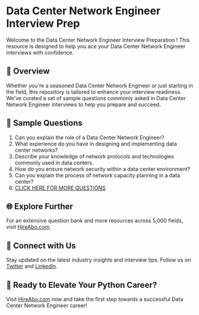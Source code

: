 # Data Center Network Engineer Interview Prep

Welcome to the Data Center Network Engineer Interview Preparation ! This resource is designed to help you ace your Data Center Network Engineer interviews with confidence.

## 🚀 Overview

Whether you're a seasoned Data Center Network Engineer or just starting in the field, this repository is tailored to enhance your interview readiness. We've curated a set of sample questions commonly asked in Data Center Network Engineer interviews to help you prepare and succeed.

## 📝 Sample Questions

1. Can you explain the role of a Data Center Network Engineer?
2. What experience do you have in designing and implementing data center networks?
3. Describe your knowledge of network protocols and technologies commonly used in data centers.
4. How do you ensure network security within a data center environment?
5. Can you explain the process of network capacity planning in a data center?
6. [CLICK HERE FOR MORE QUESTIONS](https://hireabo.com/job/0_1_19/Data%20Center%20Network%20Engineer)

## 🌐 Explore Further

For an extensive question bank and more resources across 5,000 fields, visit [HireAbo.com](https://www.hireabo.com).

## 📱 Connect with Us

Stay updated on the latest industry insights and interview tips. Follow us on [Twitter](https://twitter.com/hireabo) and [LinkedIn](https://www.linkedin.com/in/hire-abo-3609972a8/).

## 🚀 Ready to Elevate Your Python Career?

Visit [HireAbo.com](https://www.hireabo.com) now and take the first step towards a successful Data Center Network Engineer career!